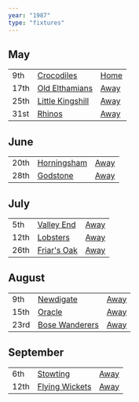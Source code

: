 ```yaml
---
year: "1987"
type: "fixtures"
---
```


## May

|  |  |  |
|:---|:---|:---|
| 9th | [Crocodiles](/1987/crocodiles) | [Home](https://goo.gl/maps/fdXVhyS9CDX9VU1K9) |
| 17th | [Old Elthamians](/1987/old-elthamians) | [Away](https://goo.gl/maps/FQbBNZQTFggEmhfv9) |
| 25th | [Little Kingshill](/1987/little-kingshill) | [Away](https://goo.gl/maps/JPwm5tfBfK6cjv9m6) |
| 31st | [Rhinos](/1987/rhinos) | [Away](https://goo.gl/maps/EdsveaasTQnFn59PA) |

## June

|  |  |  |
|:---|:---|:---|
| 20th | [Horningsham](/1987/horningsham) | [Away](https://goo.gl/maps/SNpXcsajYDXfjmff7) |
| 28th | [Godstone](/1987/godstone) | [Away](https://goo.gl/maps/jB6cequHF9ZdiY2m7) |

## July

|  |  |  |
|:---|:---|:---|
| 5th | [Valley End](/1987valley-end) | [Away](https://goo.gl/maps/nmiXsK8NVvZtpB1GA) |
| 12th | [Lobsters](/1987/lobsters) | [Away](https://goo.gl/maps/FDQEWGwmyb21QdUP7) |
| 26th | [Friar's Oak](/1987/friars-oak) | [Away]() |

## August

|  |  |  |
|:---|:---|:---|
| 9th | [Newdigate](/1987/newdigate) | [Away](https://goo.gl/maps/kQnkUfc3MdtqLyvd8) |
| 15th | [Oracle](/1987/oracle) | [Away]() |
| 23rd | [Bose Wanderers](/1987/bose-wanderers) | [Away]() |

## September

|  |  |  |
|:---|:---|:---|
| 6th | [Stowting](/1987/stowting) | [Away](https://goo.gl/maps/3Br4woRQXRqh9Uje8) |
| 12th | [Flying Wickets](/1987/flying-wickets) | [Away]() |